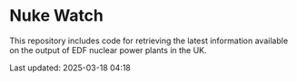 # Nuke Watch

This repository includes code for retrieving the latest information available on the output of EDF nuclear power plants in the UK.

Last updated: 2025-03-18 04:18